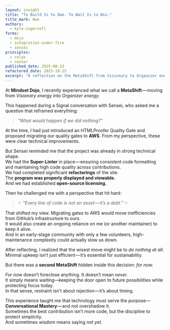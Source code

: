 ```yaml
---
layout: insight
title: "To Build Is to Owe. To Wait Is to Win."
title_mark: Owe
authors: 
  - kyle-ingersoll
forms:
  - dojo
  - integration-under-fire
  - sensei
principles:
  - relax
  - center
published_date: 2025-08-23
refactored_date: 2025-10-25
excerpt: "A reflection on the MetaShift from Visionary to Organizer energy, where doing nothing—*for now*—becomes the wisest move."
---
```


At **Mindset Dojo**, I recently experienced what we call a **MetaShift** — moving from *Visionary energy* into *Organizer energy.*

This happened during a Signal conversation with Sensei, who asked me a question that reframed everything:

> *“What would happen if we did nothing?”*

At the time, I had just introduced an HTMLProofer Quality Gate and proposed migrating our quality gates to **AWS**. From my perspective, these were clear technical improvements.

But Sensei reminded me that the project was already in strong technical shape.  
We had the **Super-Linter** in place — ensuring consistent code formatting and maintaining high code quality across contributions.  
We had completed significant **refactorings** of the site.  
The **program was properly displayed and viewable.**  
And we had established **open-source licensing.**

Then he challenged me with a perspective that hit hard:

> ✨ *“Every line of code is not an asset — it’s a debt.”* ✨

That shifted my view. Migrating gates to AWS would move inefficiencies from GitHub’s infrastructure to *ours.*  
It would also create an ongoing reliance on me (or another maintainer) to keep it alive.  
And in an early-stage community with only a few volunteers, high-maintenance complexity could actually slow us down.

After reflecting, I realized that the wisest move might be to *do nothing at all.*  
Minimal upkeep isn’t just efficient — it’s essential for sustainability.

But there was a **second MetaShift** hidden inside this decision: *for now.*

*For now* doesn’t foreclose anything. It doesn’t mean *never.*  
It simply means waiting—keeping the door open to future possibilities while protecting focus today.  
In that sense, restraint isn’t about rejection — it’s about timing.

This experience taught me that technology must serve the purpose — **Conversational Mastery** — and not overshadow it.  
Sometimes the best contribution isn’t more code, but the discipline to protect simplicity.  
And sometimes wisdom means saying *not yet.*

